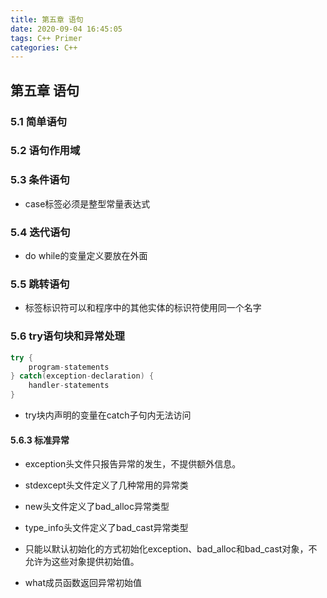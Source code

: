 ```yaml
---
title: 第五章 语句
date: 2020-09-04 16:45:05
tags: C++ Primer
categories: C++ 
---
```


## 第五章 语句

### 5.1 简单语句

### 5.2 语句作用域

### 5.3 条件语句

<!-- more -->

- case标签必须是整型常量表达式

### 5.4 迭代语句

- do while的变量定义要放在外面

### 5.5 跳转语句

- 标签标识符可以和程序中的其他实体的标识符使用同一个名字

### 5.6 try语句块和异常处理

```c++
try {
    program-statements
} catch(exception-declaration) {
    handler-statements
}
```

- try块内声明的变量在catch子句内无法访问

#### 5.6.3 标准异常

- exception头文件只报告异常的发生，不提供额外信息。

- stdexcept头文件定义了几种常用的异常类

- new头文件定义了bad_alloc异常类型

- type_info头文件定义了bad_cast异常类型

- 只能以默认初始化的方式初始化exception、bad_alloc和bad_cast对象，不允许为这些对象提供初始值。

- what成员函数返回异常初始值



